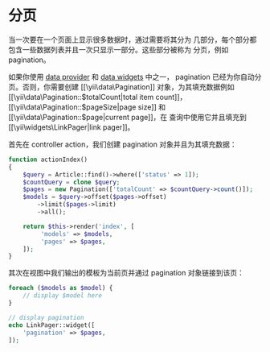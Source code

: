 分页
==========

当一次要在一个页面上显示很多数据时，通过需要将其分为
几部分，每个部分都包含一些数据列表并且一次只显示一部分。这些部分被称为
分页，例如 pagination。
  
如果你使用 [data provider](output-data-providers.md) 和 [data widgets](output-data-widgets.md) 中之一，
pagination 已经为你自动分页。否则，你需要创建 [[\yii\data\Pagination]]
对象，为其填充数据例如 [[\yii\data\Pagination::$totalCount|total item count]]，
[[\yii\data\Pagination::$pageSize|page size]] 和 [[\yii\data\Pagination::$page|current page]]，在
查询中使用它并且填充到 [[\yii\widgets\LinkPager|link pager]]。


首先在 controller action，我们创建 pagination 对象并且为其填充数据：

```php
function actionIndex()
{
    $query = Article::find()->where(['status' => 1]);
    $countQuery = clone $query;
    $pages = new Pagination(['totalCount' => $countQuery->count()]);
    $models = $query->offset($pages->offset)
        ->limit($pages->limit)
        ->all();

    return $this->render('index', [
         'models' => $models,
         'pages' => $pages,
    ]);
}
```

其次在视图中我们输出的模板为当前页并通过 pagination 对象链接到该页：

```php
foreach ($models as $model) {
    // display $model here
}

// display pagination
echo LinkPager::widget([
    'pagination' => $pages,
]);
```
